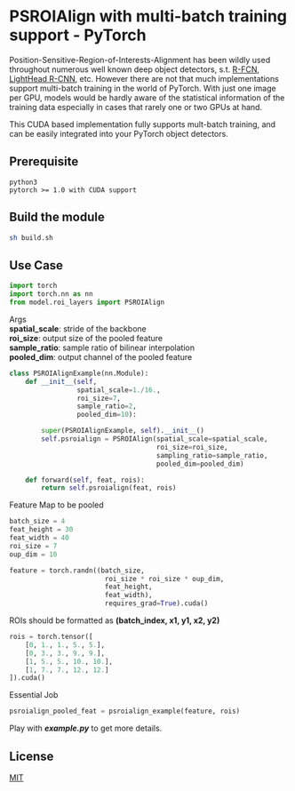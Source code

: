 # PSROIAlign with multi-batch training support - PyTorch
Position-Sensitive-Region-of-Interests-Alignment has been wildly used throughout numerous well known deep object detectors, s.t. [R-FCN](https://arxiv.org/pdf/1605.06409.pdf), [LightHead R-CNN](https://arxiv.org/pdf/1711.07264.pdf), etc. However there are not that much implementations support multi-batch training in the world of PyTorch. With just one image per GPU, models would be hardly aware of the statistical information of the training data especially in cases that rarely one or two GPUs at hand.

This CUDA based implementation fully supports mult-batch training, and can be easily integrated into your PyTorch object detectors.


## Prerequisite
```
python3
pytorch >= 1.0 with CUDA support
```


## Build the module
```bash
sh build.sh
```


## Use Case
```python
import torch
import torch.nn as nn
from model.roi_layers import PSROIAlign
```

Args<br />
**spatial_scale**: stride of the backbone<br />
**roi_size**: output size of the pooled feature<br />
**sample_ratio**: sample ratio of bilinear interpolation<br />
**pooled_dim**: output channel of the pooled feature<br />
```python
class PSROIAlignExample(nn.Module):
    def __init__(self,
                 spatial_scale=1./16.,
                 roi_size=7,
                 sample_ratio=2,
                 pooled_dim=10):

        super(PSROIAlignExample, self).__init__()
        self.psroialign = PSROIAlign(spatial_scale=spatial_scale,
                                     roi_size=roi_size,
                                     sampling_ratio=sample_ratio,
                                     pooled_dim=pooled_dim)

    def forward(self, feat, rois):
        return self.psroialign(feat, rois)
```

Feature Map to be pooled
```python
batch_size = 4
feat_height = 30
feat_width = 40
roi_size = 7
oup_dim = 10

feature = torch.randn((batch_size,
                        roi_size * roi_size * oup_dim,
                        feat_height,
                        feat_width),
                        requires_grad=True).cuda()
```

ROIs should be formatted as **(batch_index, x1, y1, x2, y2)**
```python
rois = torch.tensor([
    [0, 1., 1., 5., 5.],
    [0, 3., 3., 9., 9.],
    [1, 5., 5., 10., 10.],
    [1, 7., 7., 12., 12.]
]).cuda()
```

Essential Job
```python
psroialign_pooled_feat = psroialign_example(feature, rois)
```

Play with ***example.py*** to get more details.


## License
[MIT](./LICENSE)